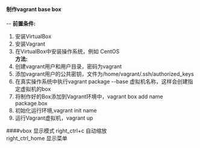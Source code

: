 #### 制作vagrant base box
--
**前置条件:**  
1. 安装VirtualBox  
2. 安装Vagrant  
3. 在VirtualBox中安装操作系统，例如 CentOS  
**方法:**
1. 创建vagrant用户和用户目录，密码为vagrant  
2. 添加vagrant用户的公共密钥，文件为/home/vagrant/.ssh/authorized_keys  
3. 在真实操作系统中执行vagrant package --base 虚拟机名称，这样会创建指定虚拟机的box  
4. 将制作好的Box添加到Vagrant环境中，vagrant box add name package.box  
5. 初始化运行环境,vagrant init name  
6. 运行Vagrant虚拟机，vagrant up


####vbox 显示模式
right_ctrl+c     自动缩放  
right_ctrl_home  显示菜单  
